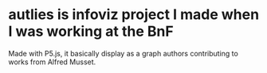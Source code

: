 # autlies is infoviz project I made when I was working at the BnF
Made with P5.js, it basically display as a graph authors contributing to works from Alfred Musset.
